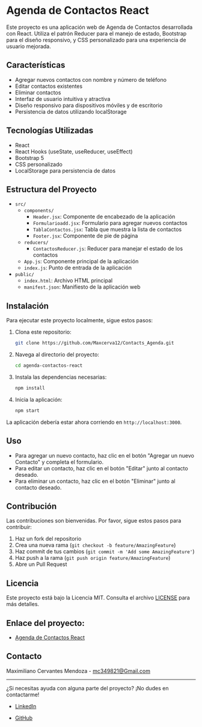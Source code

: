 # Agenda de Contactos React

Este proyecto es una aplicación web de Agenda de Contactos desarrollada con React. Utiliza el patrón Reducer para el manejo de estado, Bootstrap para el diseño responsivo, y CSS personalizado para una experiencia de usuario mejorada.

## Características

- Agregar nuevos contactos con nombre y número de teléfono
- Editar contactos existentes
- Eliminar contactos
- Interfaz de usuario intuitiva y atractiva
- Diseño responsivo para dispositivos móviles y de escritorio
- Persistencia de datos utilizando localStorage

## Tecnologías Utilizadas

- React
- React Hooks (useState, useReducer, useEffect)
- Bootstrap 5
- CSS personalizado
- LocalStorage para persistencia de datos

## Estructura del Proyecto

- `src/`
  - `components/`
    - `Header.jsx`: Componente de encabezado de la aplicación
    - `Formularioadd.jsx`: Formulario para agregar nuevos contactos
    - `TablaContactos.jsx`: Tabla que muestra la lista de contactos
    - `Footer.jsx`: Componente de pie de página
  - `reducers/`
    - `ContactosReducer.js`: Reducer para manejar el estado de los contactos
  - `App.js`: Componente principal de la aplicación
  - `index.js`: Punto de entrada de la aplicación
- `public/`
  - `index.html`: Archivo HTML principal
  - `manifest.json`: Manifiesto de la aplicación web

## Instalación

Para ejecutar este proyecto localmente, sigue estos pasos:

1. Clona este repositorio:

   ```bash
   git clone https://github.com/Maxcerva12/Contacts_Agenda.git
   ```

2. Navega al directorio del proyecto:

   ```bash
   cd agenda-contactos-react

   ```

3. Instala las dependencias necesarias:

   ```bash
   npm install
   ```

4. Inicia la aplicación:

   ```bash
   npm start

   ```

La aplicación debería estar ahora corriendo en `http://localhost:3000`.

## Uso

- Para agregar un nuevo contacto, haz clic en el botón "Agregar un nuevo Contacto" y completa el formulario.
- Para editar un contacto, haz clic en el botón "Editar" junto al contacto deseado.
- Para eliminar un contacto, haz clic en el botón "Eliminar" junto al contacto deseado.

## Contribución

Las contribuciones son bienvenidas. Por favor, sigue estos pasos para contribuir:

1. Haz un fork del repositorio
2. Crea una nueva rama (`git checkout -b feature/AmazingFeature`)
3. Haz commit de tus cambios (`git commit -m 'Add some AmazingFeature'`)
4. Haz push a la rama (`git push origin feature/AmazingFeature`)
5. Abre un Pull Request

## Licencia

Este proyecto está bajo la Licencia MIT. Consulta el archivo [LICENSE](LICENSE) para más detalles.

## Enlace del proyecto:

- [Agenda de Contactos React](https://contacts-agenda-made-with-react.netlify.app/)

## Contacto

Maximiliano Cervantes Mendoza - mc349821@Gmail.com

---

¿Si necesitas ayuda con alguna parte del proyecto? ¡No dudes en contactarme!

- [LinkedIn](https://www.linkedin.com/in/maximiliano-cervantes-ing/)

- [GitHub](https://github.com/Maxcerva12)
